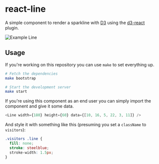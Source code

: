 # react-line

A simple component to render a sparkline with [D3][] using the [d3-react][] plugin.

![Example Line](https://raw.github.com/qubitdigital/react-line/master/line.png)

## Usage

If you're working on this repository you can use `make` to set everything up.

```bash
# Fetch the dependencies
make bootstrap

# Start the development server
make start
```

If you're using this component as an end user you can simply import the component and give it some data.

```javascript
<Line width={180} height={60} data={[10, 16, 5, 22, 3, 11]} />
```

And style it with something like this (presuming you set a `className` to `visitors`):

```css
.visitors .line {
  fill: none;
  stroke: steelblue;
  stroke-width: 1.5px;
}
```

[d3]: http://d3js.org/
[d3-react]: https://github.com/Olical/d3-react

